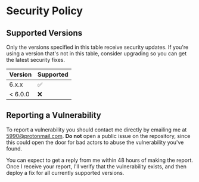 # Security Policy

## Supported Versions

Only the versions specified in this table receive security updates. If you're using a version that's not in this table, consider upgrading so you can get the latest security fixes.

| Version | Supported          |
| ------- | ------------------ |
| 6.x.x   | :white_check_mark: |
| < 6.0.0 | :x:                |

## Reporting a Vulnerability

To report a vulnerability you should contact me directly by emailing me at [5990@protonmail.com](mailto:5990@protonmail.com). **Do not** open a public issue on the repository, since this could open the door for bad actors to abuse the vulnerability you've found. 

 You can expect to get a reply from me within 48 hours of making the report. Once I receive your report, I'll verify that the vulnerability exists, and then deploy a fix for all currently supported versions.
